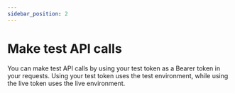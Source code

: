 ```yaml
---
sidebar_position: 2
---
```


# Make test API calls

You can make test API calls by using your test token as a Bearer token in your requests. Using your test token uses the test environment, while using the live token uses the live environment.
